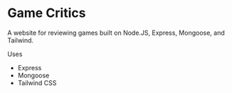 # Game Critics

A website for reviewing games built on Node.JS, Express, Mongoose, and Tailwind.


Uses 
- Express
- Mongoose
- Tailwind CSS
